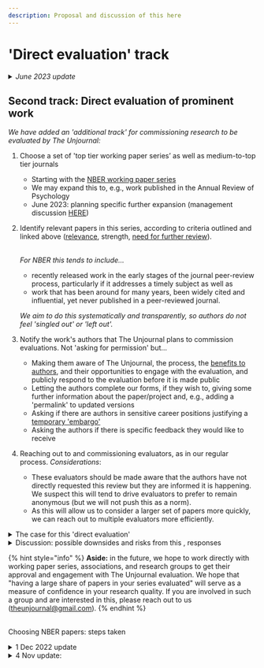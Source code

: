 ```yaml
---
description: Proposal and discussion of this here
---
```


# 'Direct evaluation' track

<details>

<summary><em>June 2023 update</em></summary>

We have piloted this 'second track' specifically for [NBER working papers.](https://www.nber.org/papers?page=1\&perPage=50\&sortBy=public\_date) The results seem to be successful. We have evaluated and published 3 sets of evaluations through this track, with 2 more coming soon. We have roughly 50 further NBER papers in our database that we are strongly considering for our post-pilot evaluation.

We are considering expanding this beyond NBER (management discussion [HERE](https://docs.google.com/document/d/1taZj5ceLck0JQ1xjJ6ay7iaqsiZEPuiS9qzGM2YuOdE/edit)).

</details>

## Second track: Direct evaluation of prominent work

_We have added an 'additional track' for commissioning research to be evaluated by The Unjournal:_

1. Choose a set of 'top tier working paper series’ as well as medium-to-top tier journals
   * Starting with the [NBER working paper series](https://www.nber.org/papers?page=1\&perPage=50\&sortBy=public\_date)
   * We may expand this to, e.g., work published in the Annual Review of Psychology
   * June 2023: planning specific further expansion (management discussion [HERE](https://docs.google.com/document/d/1taZj5ceLck0JQ1xjJ6ay7iaqsiZEPuiS9qzGM2YuOdE/edit))
2.  Identify relevant papers in this series, according to criteria outlined and linked above ([relevance](./#summary-why-is-it-relevant-and-worth-engaging-with), strength, [need for further review](./#why-does-it-need-more-review-what-are-some-key-issues-claims-to-vet)).

    \
    _For NBER this tends to include..._

    * recently released work in the early stages of the journal peer-review process, particularly if it addresses a timely subject as well as
    * work that has been around for many years, been widely cited and influential, yet never published in a peer-reviewed journal.

    _We aim to do this systematically and transparently, so authors do not feel 'singled out' or 'left out'._
3. Notify the work's authors that The Unjournal plans to commission evaluations. Not 'asking for permission' but...
   * Making them aware of The Unjournal, the process, the [benefits to authors](../../faq-interaction/for-researchers-authors/#why-should-researchers-and-groups-submit-their-work-to-and-engage-with-the-unjournal), and their opportunities to engage with the evaluation, and publicly respond to the evaluation before it is made public
   * Letting the authors complete our forms, if they wish to, giving some further information about the paper/project and, e.g., adding a 'permalink' to updated versions
   * Asking if there are authors in sensitive career positions justifying a[ temporary 'embargo'](../../faq-interaction/for-researchers-authors/#conditional-embargo)
   * Asking the authors if there is specific feedback they would like to receive
4. Reaching out to and commissioning evaluators, as in our regular process. _Considerations_:
   * These evaluators should be made aware that the authors have not directly requested this review but they are informed it is happening. We suspect this will tend to drive evaluators to prefer to remain anonymous (but we will not push this as a norm).
   * As this will allow us to consider a larger set of papers more quickly, we can reach out to multiple evaluators more efficiently.

<details>

<summary>The case for this 'direct evaluation'</summary>

1. **Public benefit: Working papers** (especially NBER) are **already influencing policy and debate**; yet they have not been peer-reviewed, and may take years to go through this process, if ever (e.g., many NBER papers[ are never published in peer-reviewed journals](https://bldavies.com/blog/publication-outcomes-nber-working-papers/)). However, it is difficult to understand their limitations unless you happen to have attended an academic seminar where they have been presented. Evaluating these publicly will provide a service.
   * _Specifically for NBER_: This working paper series is highly influential and relied on by policy makers and policy journalists. It is an elite outlet: only members of NBER are able to post working papers here. [Membership is prestigious and available only by invitation.](https://economistwritingeveryday.com/2022/05/02/lets-talk-about-the-nber/)
2. **'Fear of public evaluation/Safety in numbers':** There may be some shyness or reluctance to participate in The Unjournal evaluation process (see our [benefits to authors](../../faq-interaction/for-researchers-authors/#why-should-researchers-and-groups-submit-their-work-to-and-engage-with-the-unjournal)[ ](../../faq-interaction/for-researchers-authors/)discussion). It is scary to be a first mover, and it may feel unfair to be among the few people to have an evaluation of your work out there in public (in spite of the Bayesian arguments presented in the previous link). There should be 'safety' in numbers: having a substantial number of prominent papers publicly evaluated by The Unjournal will ease this concern.
3. **'Passive evaluation may be preferred to active consent':** Academics (especially early-career) may also worry that they will seem weird or rebellious by submitting to The Unjournal and that this may be taken as 'rejecting mainstream system norms'. Again, this will be less of a problem if a substantial number of public evaluations of prominent papers are out there. You will be 'in good company'. Furthermore, if we are simply _identifying_ papers for evaluation, the authors of these papers cannot be seen as 'rebelling' or 'being weird' (as they did not _choose_ this).
4. **Piloting and building a track record/demonstration:** The Unjournal needs a reasonably large set of high-quality relevant work to evaluate, in order to help us build our system and improve our processes. Putting out a body of curated evaluation work will also allow us to demonstrate the reasonableness and reliability of this process.

</details>

<details>

<summary>Discussion: possible downsides and risks from this , responses</summary>

1. **Negative backlash**: Some authors may dislike having their work publicly evaluated, particularly when there is substantial criticism. Academics complain a lot about unfair peer reviews, but the difference is that here the evaluations will be made public. This might lead The Unjournal to be the target of some criticism.

_**Responses:**_

* Public engagement in prominent and influential work is fair and healthy. It is good to promote public intellectual debate. Of course, this needs to allow constructive criticism as well as informative praise.
* _We will work to ensure that the evaluations we publish involve constructive dialogue, avoid unnecessary harshness, and provide reasons for their critiques. We also give authors the opportunity to respond._
* We are focusing on more prominent papers, with authors in more secure positions; and we offer a potential 'embargo' for sensitive career situations

**2. Less author engagement:** If authors do not specifically choose to have their work evaluated, they are likely to engage less with the process.

_**Response:**_ This is something we will keep an eye on, weighing the benefits and costs.

**3. Evaluator/referee reluctance:** As noted above, evaluators may be more reluctant to provide ratings and feedback on work where the author has not instigated the process.

_**Response:**_ This should largely be addressed by the fact that we allow evaluators to remain anonymous. A potential cost here is discouraging signed evaluations, which themselves have some benefits (as well as possible costs).

**4. Slippery-slope towards 'unfairly reviewing work too early':** In some fields, working papers are released at a point where the author does not wish them to be evaluated, and where the author is not implicitly making strong claims about the validity of this work. In economics, working papers tend to be released when they are fairly polished and the authors do in fact seek feedback and citations; the NBER series is a particularly prominent example. However, if we are not careful one might be concerned that we will extend the scope of 'direct evaluation' too far.

_**Response:**_ We will be careful with this. Initially, we are extending this only to the NBER series. Next, we may consider direct evaluation of fairly prestigious publications in 'actual peer-reviewed journals', particularly in fields (such as psychology) where the peer review process is much faster than in economics. As NBER is basically "USA only", we may also consider extending this to other series such as [CEPR](https://cepr.org/publications/discussion-papers), but being careful about the prestige/vulnerability tradeoffs.

</details>

{% hint style="info" %}
**Aside:** in the future, we hope to work directly with working paper series, associations, and research groups to get their approval and engagement with The Unjournal evaluation. We hope that "having a large share of papers in your series evaluated" will serve as a measure of confidence in your research quality. If you are involved in such a group and are interested in this, please reach out to us ([theunjournal@gmail.com](mailto:theunjournal@gmail.com)).
{% endhint %}

\
Choosing NBER papers: steps taken

<details>

<summary>1 Dec 2022 update</summary>

* Further feedback and suggestions from across The Unjournal management team

<!---->

* Assigned 'assessors' to prioritize these

<!---->

* About five NBER papers (so far), selected for direct evaluation, contacting authors and referees

</details>

<details>

<summary>4 Nov update:</summary>

* Already-added papers from other sources (syllabi etc)

<!---->

* Searched Rethink Priorities Zotero

<!---->

* EA Forum: Searched ‘nber’ with ‘advanced search’; Went through first 4 pages or so (by karma and recent date), added papers that seemed meaningful (paper is relevant, NBER but not published in a prominent journal)

<!---->

* Same but just for “Past Year” … did the first 4 pages of this

<!---->

* Searched NBER WP series for “animal welfare”

<!---->

* Captured the 'Topics' (NBER label) of all papers above for focusing our later search

</details>
